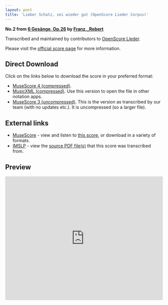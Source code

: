 ```yaml
---
layout: post
title: 'Lieber Schatz, sei wieder gut (OpenScore Lieder Corpus)'
---
```


__No.2 from [6 Gesänge, Op.26](https://fourscoreandmore.org/openscore/lieder/Franz,_Robert/6_Gesänge,_Op.26/) by [Franz,_Robert](https://fourscoreandmore.org/openscore/lieder/Franz,_Robert)__

Transcribed and maintained by contributors to [OpenScore Lieder].

Please visit the [official score page] for more information.

[official score page]: https://musescore.com/openscore-lieder-corpus/scores/4976646
[OpenScore Lieder]: https://musescore.com/openscore-lieder-corpus

## Direct Download

Click on the links below to download the score in your preferred format:
- [MuseScore 4 (compressed)](https://github.com/openscore/lieder/blob/main/scores/Franz,_Robert/6_Gesänge,_Op.26/2_Lieber_Schatz,_sei_wieder_gut/lc4976646.mscz?raw=true).
- [MusicXML (compressed)](https://github.com/openscore/lieder/blob/main/scores/Franz,_Robert/6_Gesänge,_Op.26/2_Lieber_Schatz,_sei_wieder_gut/lc4976646.mxl?raw=true). Use this version to open the file in other notation apps.
- [MuseScore 3 (uncompressed)](https://github.com/openscore/lieder/blob/main/scores/Franz,_Robert/6_Gesänge,_Op.26/2_Lieber_Schatz,_sei_wieder_gut/lc4976646.mscx?raw=true). This is the version as transcribed by our team (with no updates etc.). It is uncompressed (so a larger file).

## External links

- [MuseScore] - view and listen to [this score][MuseScore], or download in a variety of formats.
- [IMSLP] - view the [source PDF file(s)][IMSLP] that this score was transcribed from.

[MuseScore]: https://musescore.com/score/4976646
[IMSLP]: https://imslp.org/wiki/Special:ReverseLookup/97775

## Preview

<iframe width="100%" height="394" src="https://musescore.com/openscore-lieder-corpus/scores/4976646/embed" frameborder="0" allowfullscreen allow="autoplay; fullscreen"></iframe>
